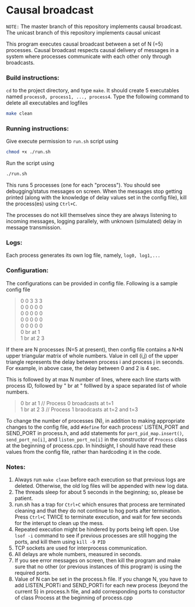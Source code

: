 Causal broadcast
==============


```NOTE:``` The master branch of this repository implements causal broadcast. The unicast branch of this repository implements causal unicast

This program executes causal broadcast between a set of N (=5) processes. Causal broadcast respects causal delivery of messages in a system where processes communicate with each other only through broadcasts.

### Build instructions:
```cd``` to the project directory, and type ```make```. It should create 5 executables named ``process0, process1, ..., process4``. Type the following command to delete all executables and logfiles
```sh
make clean
``` 

### Running instructions:
Give execute permission to ```run.sh``` script using
```sh
chmod +x ./run.sh
```
Run the script using
```sh
./run.sh
```
This runs 5 processes (one for each "process"). You should see debugging/status messages on screen. When the messages stop getting printed (along with the knowledge of delay values set in the config file), kill the process(es) using ```Ctrl+C```.

The processes do not kill themselves since they are always listening to incoming messages, logging parallely, with unknown (simulated) delay in message transmission.

### Logs:
Each process generates its own log file, namely, ``log0, log1,...``

### Configuration:
The configurations can be provided in config file. Following is a sample config file

>0 0 3 3 3 <br>
0 0 0 0 0 <br>
0 0 0 0 0 <br>
0 0 0 0 0 <br>
0 0 0 0 0 <br>
0 br at 1 <br>
1 br at 2 3

If there are N processes (N=5 at present), then config file contains a N*N upper triangular matrix of whole numbers. Value in cell (i,j) of the upper triangle represents the delay between process i and process j in seconds. For example, in above case, the delay between 0 and 2 is 4 sec.

This is followed by at max N number of lines, where each line starts with process ID, followed by " br at " folllwed by a space separated list of whole numbers.

>0 br at 1       // Process 0 broadcasts at t=1 <br>
1 br at 2 3     // Process 1 braodcasts at t=2 and t=3 <br>

To change the number of processes (N), in addition to making appropriate changes to the config file, add ```#define``` for each process' LISTEN_PORT and SEND_PORT in process.h, and add statements for ```port_pid_map.insert()```, ```send_port_no[i]```, and ```listen_port_no[i]``` in the constructor of ```Process``` class at the beginning of process.cpp. In hindsight, I should have read these values from the config file, rather than hardcoding it in the code.

### Notes:
1. Always run ```make clean``` before each execution so that previous logs are deleted. Otherwise, the old log files will be appended with new log data.
2. The threads sleep for about 5 seconds in the beginning; so, please be patient.
3. run.sh has a trap for ```Ctrl+C``` which ensures that process are terminated cleaning and that they do not continue to hog ports after termination. Press ```Ctrl+C``` TWICE to terminate execution, and wait for few seconds for the interupt to clean up the mess.
4. Repeated execution might be hindered by ports being left open. Use ```lsof -i``` command to see if previous processes are still hogging the ports, and kill them using ```kill -9 PID```
5. TCP sockets are used for interprocess communication.
6. All delays are whole numbers, measured in seconds.
7. If you see error messages on screen, then kill the program and make sure that no other (or previous instances of this program) is using the required ports.
8. Value of N can be set in the process.h file. If you change N, you have to add LISTEN_PORTi and SEND_PORTi for each new process (beyond the current 5) in process.h file, and add corresponding ports to constuctor of class Process at the beginning of process.cpp